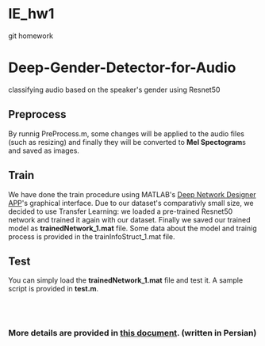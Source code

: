 # IE_hw1
git homework

# Deep-Gender-Detector-for-Audio
classifying audio based on the speaker's gender using Resnet50

## Preprocess
By runnig PreProcess.m, some changes will be applied to the audio files (such as resizing) and finally they will be converted to **Mel Spectogram**s and saved as images.

## Train
We have done the train procedure using MATLAB's [Deep Network Designer APP](https://www.mathworks.com/help/deeplearning/gs/get-started-with-deep-network-designer.html)'s graphical interface.
Due to our dataset's comparativly small size, we decided to use Transfer Learning: we loaded a pre-trained Resnet50 network and trained it again with our dataset.
Finally we saved our trained model as **trainedNetwork_1.mat** file.
Some data about the model and trainig process is provided in the trainInfoStruct_1.mat file.

## Test
You can simply load the **trainedNetwork_1.mat** file and test it. A sample script is provided in **test.m**.

<br></br>
### More details are provided in [this document](https://github.com/MJSahebnasi/Deep-Gender-Detector-for-Audio/raw/main/Report.pdf). (written in Persian) ###
